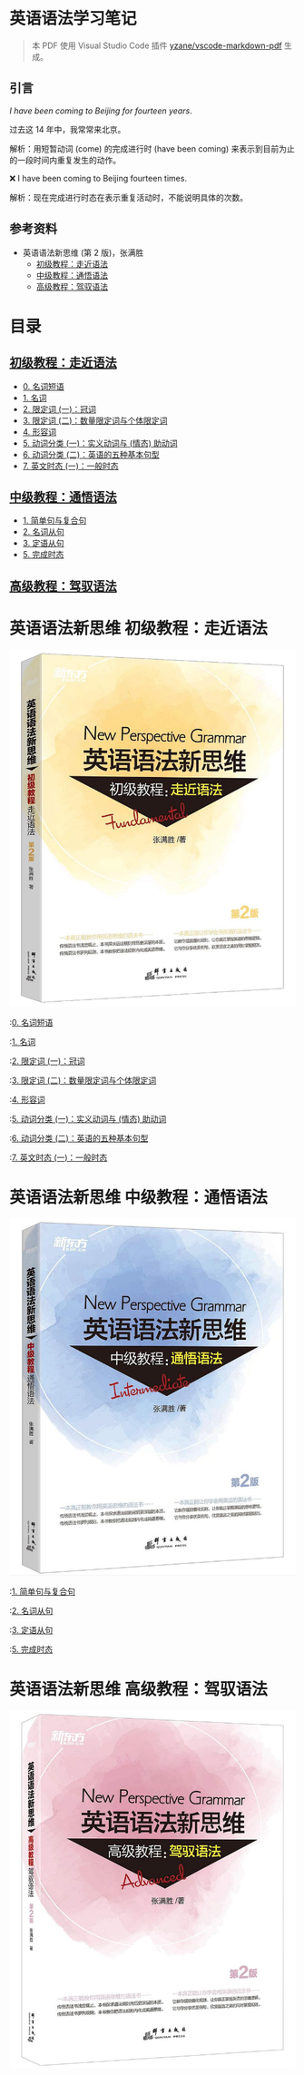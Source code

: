 # 英语语法学习笔记

> 本 PDF 使用 Visual Studio Code 插件
> [yzane/vscode-markdown-pdf](https://github.com/yzane/vscode-markdown-pdf)
> 生成。

## 引言

*I have been coming to Beijing for fourteen years*.

过去这 14 年中，我常常来北京。

解析：用短暂动词 (come) 的完成进行时 (have been coming)
来表示到目前为止的一段时间内重复发生的动作。

❌ I have been coming to Beijing fourteen times.

解析：现在完成进行时态在表示重复活动时，不能说明具体的次数。

## 参考资料

- 英语语法新思维 (第 2 版)，张满胜
  - [初级教程：走近语法](https://book.douban.com/subject/30701505/)
  - [中级教程：通悟语法](https://book.douban.com/subject/30571037/)
  - [高级教程：驾驭语法](https://book.douban.com/subject/30778541/)

<div class="page"/>

<!-- markdownlint-disable MD025 -->

# 目录

## [初级教程：走近语法](#英语语法新思维-初级教程走近语法)

- [0. 名词短语](#绪论-名词短语)
- [1. 名词](#1-名词)
- [2. 限定词 (一)：冠词](#2-限定词-一-冠词)
- [3. 限定词 (二)：数量限定词与个体限定词](#3-限定词-二-数量限定词与个体限定词)
- [4. 形容词](#4-形容词)
- [5. 动词分类 (一)：实义动词与 (情态) 助动词](#5-动词分类-一-实义动词与-情态-助动词)
- [6. 动词分类 (二)：英语的五种基本句型](#6-动词分类-二-英语的五种基本句型)
- [7. 英文时态 (一)：一般时态](#7-英文时态-一-一般时态)

## [中级教程：通悟语法](#英语语法新思维-中级教程通悟语法)

- [1. 简单句与复合句](#1-简单句与复合句)
- [2. 名词从句](#2-名词从句)
- [3. 定语从句](#3-定语从句)
- [5. 完成时态](#5-完成时态)

## [高级教程：驾驭语法](#英语语法新思维-高级教程驾驭语法)

<div class="page"/>

# 英语语法新思维 初级教程：走近语法

![1](../presentation/images/new_thought_on_grammar_1.png)

<div class="page"/>

:[0. 名词短语](noun_phrase.md)

<div class="page"/>

:[1. 名词](1_1_noun.md)

<div class="page"/>

:[2. 限定词 (一)：冠词](1_2_determiner_article.md)

<div class="page"/>

:[3. 限定词 (二)：数量限定词与个体限定词](1_3_determiner_quantifying_and_individual.md)

<div class="page"/>

:[4. 形容词](1_4_adjective.md)

<div class="page"/>

:[5. 动词分类 (一)：实义动词与 (情态) 助动词](content_verbs_and_modal_auxiliary_verbs.md)

<div class="page"/>

:[6. 动词分类 (二)：英语的五种基本句型](five_basic_sentence_patterns.md)

<div class="page"/>

:[7. 英文时态 (一)：一般时态](1_7_simple_tense.md)

<div class="page"/>

# 英语语法新思维 中级教程：通悟语法

![2](../presentation/images/new_thought_on_grammar_2.png)

<div class="page"/>

:[1. 简单句与复合句](simple_and_complex_sentence.md)

<div class="page"/>

:[2. 名词从句](nominal_clause.md)

<div class="page"/>

:[3. 定语从句](2_3_attributive_clauses.md)

<div class="page"/>

:[5. 完成时态](2_5_perfect_tense.md)

<div class="page"/>

# 英语语法新思维 高级教程：驾驭语法

![3](../presentation/images/new_thought_on_grammar_3.png)
